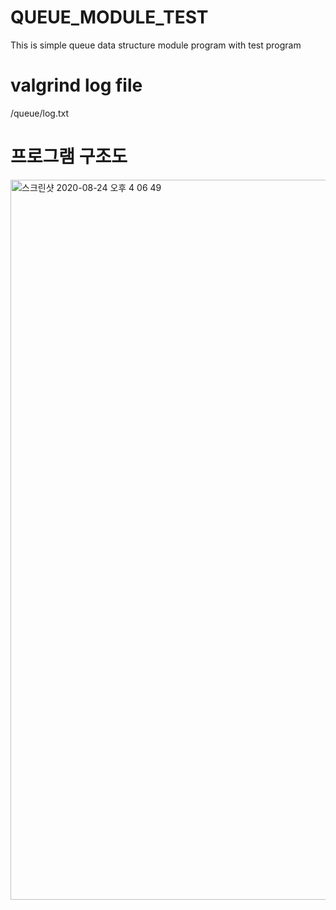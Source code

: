 # QUEUE_MODULE_TEST
This is simple queue data structure module program with test program

# valgrind log file 
/queue/log.txt

# 프로그램 구조도

<img width="1152" alt="스크린샷 2020-08-24 오후 4 06 49" src="https://user-images.githubusercontent.com/22342277/91014163-ddf0a180-e623-11ea-82db-4fdb843d66d7.png">

